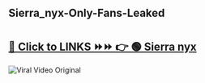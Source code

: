 
 ## Sierra_nyx-Only-Fans-Leaked

# <h2><a href="https://clipsfans.com/Sierra_nyx&ref=git">🔗 Click to LINKS ⏩⏩ 👉 🟢 Sierra nyx </a></h2>

<a href="https://clipsfans.com/Sierra_nyx&ref=git" rel="nofollow" data-target="animated-image.originalLink"><img src="https://i.ibb.co.com/xMMVF88/686577567.gif" alt="Viral Video Original" style="max-width: 100%; display: inline-block;" data-target="animated-image.originalImage"></a>

